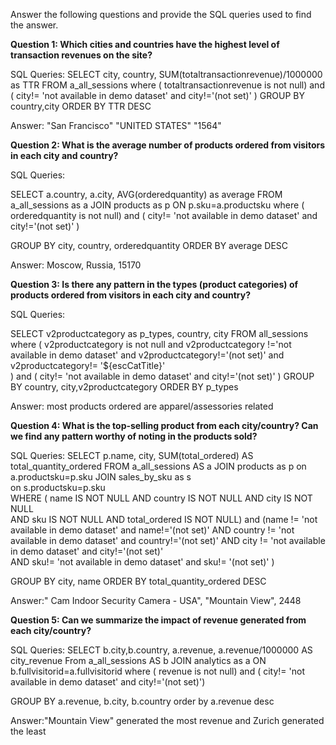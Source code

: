 Answer the following questions and provide the SQL queries used to find the answer.

    
**Question 1: Which cities and countries have the highest level of transaction revenues on the site?**


SQL Queries:
SELECT 
	city, 
	country, 
	SUM(totaltransactionrevenue)/1000000 as TTR 
FROM 
	a_all_sessions
where (
	totaltransactionrevenue is not null)
and
(
	city!= 'not available in demo dataset' and city!='(not set)' )
GROUP BY 
	country,city
ORDER BY
	TTR DESC

Answer: "San Francisco" "UNITED STATES" "1564"




**Question 2: What is the average number of products ordered from visitors in each city and country?**


SQL Queries:

SELECT 
a.country, 
a.city, 
AVG(orderedquantity) as average 
FROM 
    a_all_sessions as a
JOIN products as p
ON p.sku=a.productsku
where (
	orderedquantity is not null)
and
(
	city!= 'not available in demo dataset' and city!='(not set)' )
	
GROUP BY city, country, orderedquantity 
ORDER BY average DESC

Answer:
Moscow, Russia, 15170





**Question 3: Is there any pattern in the types (product categories) of products ordered from visitors in each city and country?**


SQL Queries:

SELECT  v2productcategory as p_types, country, city
FROM all_sessions
where (
	v2productcategory is not null 
		and v2productcategory !='not available in demo dataset' 
			and v2productcategory!='(not set)'
			    and v2productcategory!= '${escCatTitle}'				
)
and
(
	city!= 'not available in demo dataset' and city!='(not set)' )
GROUP BY country, city,v2productcategory
ORDER BY p_types


Answer:
most products ordered are apparel/assessories related




**Question 4: What is the top-selling product from each city/country? Can we find any pattern worthy of noting in the products sold?**


SQL Queries:
SELECT 
p.name, 
city, 
SUM(total_ordered) AS total_quantity_ordered
FROM a_all_sessions AS a
JOIN products as p
on a.productsku=p.sku
JOIN sales_by_sku as s	 
on s.productsku=p.sku	
	 WHERE (
		 name IS NOT NULL
AND country IS NOT NULL
AND city IS NOT NULL  
AND sku IS NOT NULL
AND total_ordered IS NOT NULL)
	 and
	(name != 'not available in demo dataset' and name!='(not set)'
AND country != 'not available in demo dataset' and country!='(not set)'
AND city != 'not available in demo dataset' and city!='(not set)'  
AND sku!= 'not available in demo dataset' and sku!= '(not set)'
)
	 
GROUP BY city, name
ORDER BY total_quantity_ordered DESC




Answer:" Cam Indoor Security Camera - USA", "Mountain View", 2448





**Question 5: Can we summarize the impact of revenue generated from each city/country?**

SQL Queries:
SELECT b.city,b.country, a.revenue, a.revenue/1000000 AS city_revenue
From a_all_sessions AS b
JOIN analytics as a
ON b.fullvisitorid=a.fullvisitorid 
where (
	revenue is not null)
and
(
	city!= 'not available in demo dataset' and city!='(not set)')
 
GROUP BY a.revenue, b.city, b.country
order by a.revenue desc


Answer:"Mountain View" generated the most revenue and Zurich generated the least







